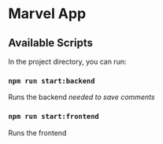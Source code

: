 # Marvel App

## Available Scripts

In the project directory, you can run:

### `npm run start:backend`
Runs the backend *needed to save comments*

### `npm run start:frontend`
Runs the frontend 
